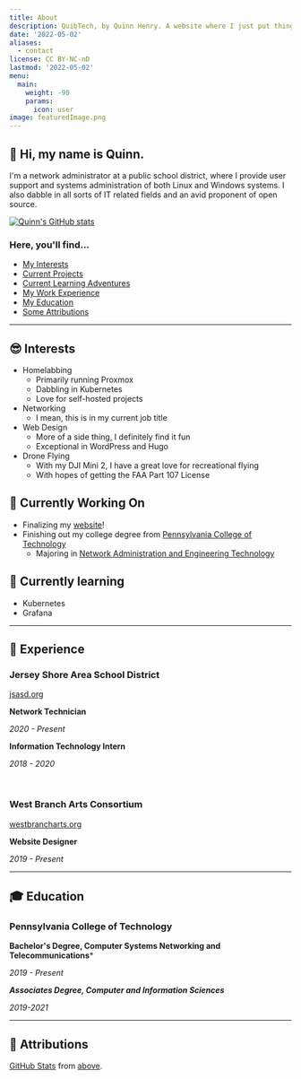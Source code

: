 ```yaml
---
title: About
description: QuibTech, by Quinn Henry. A website where I just put things out there.
date: '2022-05-02'
aliases:
  - contact
license: CC BY-NC-nD
lastmod: '2022-05-02'
menu:
  main: 
    weight: -90
    params:
      icon: user
image: featuredImage.png
---
```



## 👋 Hi, my name is Quinn.

I'm a network administrator at a public school district, where I provide user support and systems administration of both Linux and Windows systems. I also dabble in all sorts of IT related fields and an avid proponent of open source.

[![Quinn's GitHub stats](https://github-readme-stats.vercel.app/api?username=TheQuib&show_icons=true&theme=radical)](https://github.com/anuraghazra/github-readme-stats)


### Here, you'll find...

 - [My Interests](#-interests)
 - [Current Projects](#-currently-working-on)
 - [Current Learning Adventures](#-currently-learning)
 - [My Work Experience](#-experience)
 - [My Education](#-education)
 - [Some Attributions](#-attributions)

------

## 😎 Interests

 - Homelabbing
   - Primarily running Proxmox
   - Dabbling in Kubernetes
   - Love for self-hosted projects
 - Networking
   - I mean, this is in my current job title
 - Web Design
   - More of a side thing, I definitely find it fun
   - Exceptional in WordPress and Hugo
 - Drone Flying
   - With my DJI Mini 2, I have a great love for recreational flying
   - With hopes of getting the FAA Part 107 License


## 🔭 Currently Working On

 - Finalizing my [website](https:/quibtech.com)!
 - Finishing out my college degree from [Pennsylvania College of Technology](https://pct.edu)
   - Majoring in [Network Administration and Engineering Technology](https://www.pct.edu/academics/et/information-technology/network-administration-engineering-technology)


## 🌱 Currently learning

 - Kubernetes
 - Grafana

--------

## 📜 Experience

### Jersey Shore Area School District
[jsasd.org](https://www.jsasd.org)

**Network Technician**

*2020 - Present*


**Information Technology Intern**

*2018 - 2020*

&nbsp;

### West Branch Arts Consortium
[westbrancharts.org](http://westbrancharts.org)

**Website Designer**

*2019 - Present*

--------

## 🎓 Education

### Pennsylvania College of Technology

**Bachelor's Degree, Computer Systems Networking and Telecommunications***

*2019 - Present*

***Associates Degree, Computer and Information Sciences***

*2019-2021*

--------

## 🤝 Attributions

[GitHub Stats](https://github.com/anuraghazra/github-readme-stats) from [above](#hi-there-my-name-is-quinn).